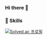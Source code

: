 ### Hi there 👋

### 💪 Skills

[![Solved.ac
프로필](http://mazassumnida.wtf/api/generate_badge?boj=shlf6673)](https://solved.ac/shlf6673)


<!--
**GinToFim/GinToFim** is a ✨ _special_ ✨ repository because its `README.md` (this file) appears on your GitHub profile.

Here are some ideas to get you started:

- 🔭 I’m currently working on ...
- 🌱 I’m currently learning ...
- 👯 I’m looking to collaborate on ...
- 🤔 I’m looking for help with ...
- 💬 Ask me about ...
- 📫 How to reach me: ...
- 😄 Pronouns: ...
- ⚡ Fun fact: ...

- references 
  https://github.com/cowkite
  http://blog.cowkite.com/blog/2102241544/
  


-->
